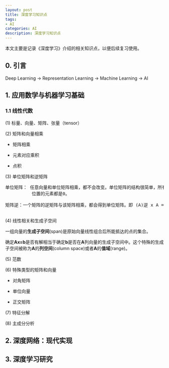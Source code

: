 ```yaml
---
layout: post
title: 深度学习知识点
tags:
- AI
categories: AI
description: 深度学习知识点
---
```



本文主要是记录《深度学习》介绍的相关知识点，以便后续复习使用。

<!-- more -->

## 0. 引言

Deep Learning -> Representation Learning -> Machine Learning -> AI

## 1. 应用数学与机器学习基础

### 1.1 线性代数

(1) 标量、向量、矩阵、张量（tensor）

(2) 矩阵和向量相乘 

* 矩阵相乘

* 元素对应乘积

* 点积

(3) 单位矩阵和逆矩阵

<pre>
单位矩阵： 任意向量和单位矩阵相乘，都不会改变。单位矩阵的结构很简单，所有沿主对角线的元素都是1，而其他所有
          位置的元素都是0。

矩阵逆：一个矩阵的逆矩阵与该矩阵相乘，都会得到单位矩阵。即 (A)逆 x A = I
      
</pre>

(4) 线性相关和生成子空间

一组向量的**生成子空间**(span)是原始向量线性组合后所能抵达的点的集合。

确定**Ax=b**是否有解相当于确定**b**是否在**A**列向量的生成子空间中。这个特殊的生成子空间被称为**A**的**列空间**(column space)或者**A**的**值域**(range)。


(5) 范数

(6) 特殊类型的矩阵和向量

* 对角矩阵

* 单位向量

* 正交矩阵

(7) 特征分解

(8) 主成分分析


## 2. 深度网络：现代实现

## 3. 深度学习研究



<br />
<br />
<br />


